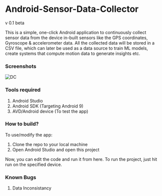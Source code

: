 # Android-Sensor-Data-Collector
v 0.1 beta

This is a simple, one-click Android application to continuously collect sensor data from the device in-built sensors like the GPS coordinates, Gyroscope & accelerometer data. All the collected data will be stored in a CSV file, which can later be used as a data source to train ML models, create systems that compute motion data to generate insights etc.

### Screenshots

![DC](https://user-images.githubusercontent.com/21107275/123445126-381c1380-d5f5-11eb-9107-11d9b91d1699.jpg)

### Tools required

1. Android Studio
2. Android SDK (Targeting Android 9)
3. AVD/Android device (To test the app)

### How to build?

To use/modify the app:

1. Clone the repo to your local machine
2. Open Android Studio and open this project

Now, you can edit the code and run it from here. To run the project, just hit run on the specified device.

### Known Bugs

1. Data Inconsistancy
